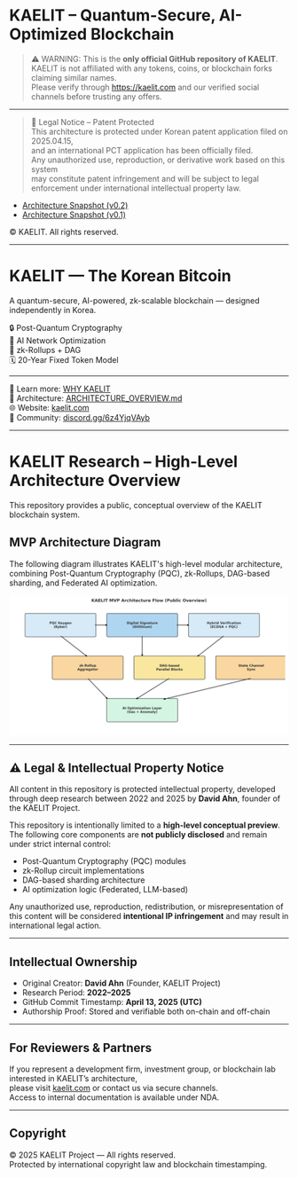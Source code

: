 # KAELIT – Quantum-Secure, AI-Optimized Blockchain

> ⚠️ WARNING: This is the **only official GitHub repository of KAELIT**.  
> KAELIT is not affiliated with any tokens, coins, or blockchain forks claiming similar names.  
> Please verify through https://kaelit.com and our verified social channels before trusting any offers.

---
> 🚨 Legal Notice – Patent Protected  
> This architecture is protected under Korean patent application filed on 2025.04.15,  
> and an international PCT application has been officially filed.  
> Any unauthorized use, reproduction, or derivative work based on this system  
> may constitute patent infringement and will be subject to legal enforcement under international intellectual property law.

- [Architecture Snapshot (v0.2)](https://github.com/kaelitcom/kaelit-research/releases/tag/v0.2)
- [Architecture Snapshot (v0.1)](https://github.com/kaelitcom/kaelit-research/releases/tag/v0.1)


© KAELIT. All rights reserved.

---

# KAELIT — The Korean Bitcoin

A quantum-secure, AI-powered, zk-scalable blockchain — designed independently in Korea.

🔒 Post-Quantum Cryptography  
🧠 AI Network Optimization  
🧱 zk-Rollups + DAG  
🗓️ 20-Year Fixed Token Model

---

📘 Learn more: [WHY KAELIT](./WHY_KAELIT.md)  
🧠 Architecture: [ARCHITECTURE_OVERVIEW.md](./ARCHITECTURE_OVERVIEW.md)  
🌐 Website: [kaelit.com](https://kaelit.com)  
💬 Community: [discord.gg/6z4YjqVAyb](https://discord.gg/6z4YjqVAyb)

---

# KAELIT Research – High-Level Architecture Overview

This repository provides a public, conceptual overview of the KAELIT blockchain system.

## MVP Architecture Diagram

The following diagram illustrates KAELIT's high-level modular architecture,  
combining Post-Quantum Cryptography (PQC), zk-Rollups, DAG-based sharding, and Federated AI optimization.

![KAELIT Architecture](images/kaelit_architecture_diagram.png)

---

## ⚠️ Legal & Intellectual Property Notice

All content in this repository is protected intellectual property, developed through deep research between 2022 and 2025 by **David Ahn**, founder of the KAELIT Project.

This repository is intentionally limited to a **high-level conceptual preview**.  
The following core components are **not publicly disclosed** and remain under strict internal control:

- Post-Quantum Cryptography (PQC) modules  
- zk-Rollup circuit implementations  
- DAG-based sharding architecture  
- AI optimization logic (Federated, LLM-based)

Any unauthorized use, reproduction, redistribution, or misrepresentation of this content will be considered **intentional IP infringement** and may result in international legal action.

---

## Intellectual Ownership

- Original Creator: **David Ahn** (Founder, KAELIT Project)  
- Research Period: **2022–2025**  
- GitHub Commit Timestamp: **April 13, 2025 (UTC)**  
- Authorship Proof: Stored and verifiable both on-chain and off-chain

---

## For Reviewers & Partners

If you represent a development firm, investment group, or blockchain lab interested in KAELIT’s architecture,  
please visit [kaelit.com](https://kaelit.com) or contact us via secure channels.  
Access to internal documentation is available under NDA.

---

## Copyright

© 2025 KAELIT Project — All rights reserved.  
Protected by international copyright law and blockchain timestamping.


